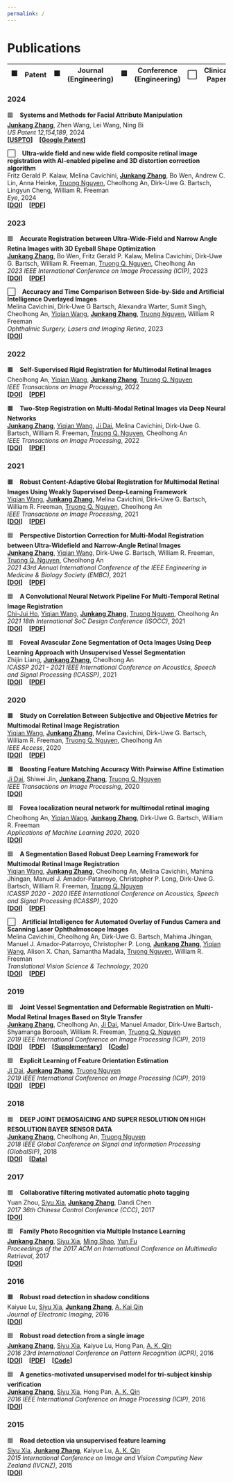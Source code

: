 ```yaml
---
permalink: /
---
```


# Publications <a name="publications"></a>
| 🟩 | Patent | 🟧 | Journal (Engineering) | 🟦 | Conference (Engineering) | ⬜ | Clinical Paper |
|-|-|-|-|-|-|-|-|
### 2024
🟩 &ensp; **Systems and Methods for Facial Attribute Manipulation** <br>
**[Junkang Zhang](https://junkangzhang.github.io/)**, Zhen Wang, Lei Wang, Ning Bi <br>
*US Patent 12,154,189*, 2024 <br>
**\[[USPTO](https://patentcenter.uspto.gov/applications/17668956)\]** &ensp; **\[[Google Patent](https://patents.google.com/patent/US20230252687A1/en)\]** &ensp; <br>

⬜ &ensp; **Ultra-wide field and new wide field composite retinal image registration with AI-enabled pipeline and 3D distortion correction algorithm** <br>
Fritz Gerald P. Kalaw, Melina Cavichini, **[Junkang Zhang](https://junkangzhang.github.io/)**, Bo Wen, Andrew C. Lin, Anna Heinke, [Truong Nguyen](http://videoprocessing.ucsd.edu/?page_id=40), Cheolhong An, Dirk-Uwe G. Bartsch, Lingyun Cheng, William R. Freeman <br>
*Eye*, 2024 <br>
**\[[DOI](https://doi.org/10.1038/s41433-023-02868-3)\]** &ensp; **\[[PDF](https://www.nature.com/articles/s41433-023-02868-3.pdf)\]**<br>

### 2023
🟦 &ensp; **Accurate Registration between Ultra-Wide-Field and Narrow Angle Retina Images with 3D Eyeball Shape Optimization** <br>
**[Junkang Zhang](https://junkangzhang.github.io/)**, Bo Wen, Fritz Gerald P. Kalaw, Melina Cavichini, Dirk-Uwe G. Bartsch, William R. Freeman, [Truong Q. Nguyen](http://videoprocessing.ucsd.edu/?page_id=40), Cheolhong An <br>
*2023 IEEE International Conference on Image Processing (ICIP)*, 2023 <br>
**\[[DOI](https://doi.org/10.1109/ICIP49359.2023.10223163)\]** &ensp; **\[[PDF](https://pmc.ncbi.nlm.nih.gov/articles/PMC11211856/pdf/nihms-2002977.pdf)\]**<br>

⬜ &ensp; **Accuracy and Time Comparison Between Side-by-Side and Artificial Intelligence Overlayed Images** <br>
Melina Cavichini, Dirk-Uwe G Bartsch, Alexandra Warter, Sumit Singh, Cheolhong An, [Yiqian Wang](https://yiqian-wang.github.io/), **[Junkang Zhang](https://junkangzhang.github.io/)**, [Truong Nguyen](http://videoprocessing.ucsd.edu/?page_id=40), William R Freeman <br>
*Ophthalmic Surgery, Lasers and Imaging Retina*, 2023 <br>
**\[[DOI](https://doi.org/10.3928/23258160-20230130-03)\]**<br>

### 2022
🟧 &ensp; **Self-Supervised Rigid Registration for Multimodal Retinal Images** <br>
Cheolhong An, [Yiqian Wang](https://yiqian-wang.github.io/), **[Junkang Zhang](https://junkangzhang.github.io/)**, [Truong Q. Nguyen](http://videoprocessing.ucsd.edu/?page_id=40) <br>
*IEEE Transactions on Image Processing*, 2022 <br>
**\[[DOI](https://doi.org/10.1109/TIP.2022.3201476)\]** &ensp; **\[[PDF](https://pmc.ncbi.nlm.nih.gov/articles/PMC11211857/pdf/nihms-1908718.pdf)\]**<br>

🟧 &ensp; **Two-Step Registration on Multi-Modal Retinal Images via Deep Neural Networks** <br>
**[Junkang Zhang](https://junkangzhang.github.io/)**, [Yiqian Wang](https://yiqian-wang.github.io/), [Ji Dai](https://jidai-code.github.io/), Melina Cavichini, Dirk-Uwe G. Bartsch, William R. Freeman, [Truong Q. Nguyen](http://videoprocessing.ucsd.edu/?page_id=40), Cheolhong An <br>
*IEEE Transactions on Image Processing*, 2022 <br>
**\[[DOI](https://doi.org/10.1109/TIP.2021.3135708)\]** &ensp; **\[[PDF](https://pmc.ncbi.nlm.nih.gov/articles/PMC8912939/pdf/nihms-1768721.pdf)\]**<br>

### 2021
🟧 &ensp; **Robust Content-Adaptive Global Registration for Multimodal Retinal Images Using Weakly Supervised Deep-Learning Framework** <br>
[Yiqian Wang](https://yiqian-wang.github.io/), **[Junkang Zhang](https://junkangzhang.github.io/)**, Melina Cavichini, Dirk-Uwe G. Bartsch, William R. Freeman, [Truong Q. Nguyen](http://videoprocessing.ucsd.edu/?page_id=40), Cheolhong An <br>
*IEEE Transactions on Image Processing*, 2021 <br>
**\[[DOI](https://doi.org/10.1109/TIP.2021.3058570)\]** &ensp; **\[[PDF](https://par.nsf.gov/servlets/purl/10279980)\]**<br>

🟦 &ensp; **Perspective Distortion Correction for Multi-Modal Registration between Ultra-Widefield and Narrow-Angle Retinal Images** <br>
**[Junkang Zhang](https://junkangzhang.github.io/)**, [Yiqian Wang](https://yiqian-wang.github.io/), Dirk-Uwe G. Bartsch, William R. Freeman, [Truong Q. Nguyen](http://videoprocessing.ucsd.edu/?page_id=40), Cheolhong An <br>
*2021 43rd Annual International Conference of the IEEE Engineering in Medicine & Biology Society (EMBC)*, 2021 <br>
**\[[DOI](https://doi.org/10.1109/EMBC46164.2021.9631084)\]** &ensp; **\[[PDF](https://www.ncbi.nlm.nih.gov/pmc/articles/PMC9359414/pdf/nihms-1823141.pdf)\]**<br>

🟦 &ensp; **A Convolutional Neural Network Pipeline For Multi-Temporal Retinal Image Registration** <br>
[Chi-Jui Ho](https://jerryhotaiwan.github.io/), [Yiqian Wang](https://yiqian-wang.github.io/), **[Junkang Zhang](https://junkangzhang.github.io/)**, [Truong Nguyen](http://videoprocessing.ucsd.edu/?page_id=40), Cheolhong An <br>
*2021 18th International SoC Design Conference (ISOCC)*, 2021 <br>
**\[[DOI](https://doi.org/10.1109/ISOCC53507.2021.9613906)\]** &ensp; **\[[PDF](https://jerryhotaiwan.github.io/files/ISOCC_Jerry_v6.pdf)\]**<br>

🟦 &ensp; **Foveal Avascular Zone Segmentation of Octa Images Using Deep Learning Approach with Unsupervised Vessel Segmentation** <br>
Zhijin Liang, **[Junkang Zhang](https://junkangzhang.github.io/)**, Cheolhong An <br>
*ICASSP 2021 - 2021 IEEE International Conference on Acoustics, Speech and Signal Processing (ICASSP)*, 2021 <br>
**\[[DOI](https://doi.org/10.1109/ICASSP39728.2021.9415070)\]** &ensp; **\[[PDF](https://par.nsf.gov/servlets/purl/10279985)\]**<br>

### 2020
🟧 &ensp; **Study on Correlation Between Subjective and Objective Metrics for Multimodal Retinal Image Registration** <br>
[Yiqian Wang](https://yiqian-wang.github.io/), **[Junkang Zhang](https://junkangzhang.github.io/)**, Melina Cavichini, Dirk-Uwe G. Bartsch, William R. Freeman, [Truong Q. Nguyen](http://videoprocessing.ucsd.edu/?page_id=40), Cheolhong An <br>
*IEEE Access*, 2020 <br>
**\[[DOI](https://doi.org/10.1109/ACCESS.2020.3032348)\]** &ensp; **\[[PDF](https://ieeexplore.ieee.org/iel7/6287639/8948470/09233401.pdf)\]**<br>

🟧 &ensp; **Boosting Feature Matching Accuracy With Pairwise Affine Estimation** <br>
[Ji Dai](https://jidai-code.github.io/), Shiwei Jin, **[Junkang Zhang](https://junkangzhang.github.io/)**, [Truong Q. Nguyen](http://videoprocessing.ucsd.edu/?page_id=40) <br>
*IEEE Transactions on Image Processing*, 2020 <br>
**\[[DOI](https://doi.org/10.1109/TIP.2020.3013384)\]**<br>

🟦 &ensp; **Fovea localization neural network for multimodal retinal imaging** <br>
Cheolhong An, [Yiqian Wang](https://yiqian-wang.github.io/), **[Junkang Zhang](https://junkangzhang.github.io/)**, Dirk-Uwe G. Bartsch, William R. Freeman <br>
*Applications of Machine Learning 2020*, 2020 <br>
**\[[DOI](https://doi.org/10.1117/12.2569858)\]**<br>

🟦 &ensp; **A Segmentation Based Robust Deep Learning Framework for Multimodal Retinal Image Registration** <br>
[Yiqian Wang](https://yiqian-wang.github.io/), **[Junkang Zhang](https://junkangzhang.github.io/)**, Cheolhong An, Melina Cavichini, Mahima Jhingan, Manuel J. Amador-Patarroyo, Christopher P. Long, Dirk-Uwe G. Bartsch, William R. Freeman, [Truong Q. Nguyen](http://videoprocessing.ucsd.edu/?page_id=40) <br>
*ICASSP 2020 - 2020 IEEE International Conference on Acoustics, Speech and Signal Processing (ICASSP)*, 2020 <br>
**\[[DOI](https://doi.org/10.1109/ICASSP40776.2020.9054077)\]** &ensp; **\[[PDF](https://par.nsf.gov/servlets/purl/10279984)\]**<br>

⬜ &ensp; **Artificial Intelligence for Automated Overlay of Fundus Camera and Scanning Laser Ophthalmoscope Images** <br>
Melina Cavichini, Cheolhong An, Dirk-Uwe G. Bartsch, Mahima Jhingan, Manuel J. Amador-Patarroyo, Christopher P. Long, **[Junkang Zhang](https://junkangzhang.github.io/)**, [Yiqian Wang](https://yiqian-wang.github.io/), Alison X. Chan, Samantha Madala, [Truong Nguyen](http://videoprocessing.ucsd.edu/?page_id=40), William R. Freeman <br>
*Translational Vision Science & Technology*, 2020 <br>
**\[[DOI](https://doi.org/10.1167/tvst.9.2.56)\]** &ensp; **\[[PDF](https://www.ncbi.nlm.nih.gov/pmc/articles/PMC7594596/pdf/tvst-9-2-56.pdf)\]**<br>

### 2019
🟦 &ensp; **Joint Vessel Segmentation and Deformable Registration on Multi-Modal Retinal Images Based on Style Transfer** <br>
**[Junkang Zhang](https://junkangzhang.github.io/)**, Cheolhong An, [Ji Dai](https://jidai-code.github.io/), Manuel Amador, Dirk-Uwe Bartsch, Shyamanga Borooah, William R. Freeman, [Truong Q. Nguyen](http://videoprocessing.ucsd.edu/?page_id=40) <br>
*2019 IEEE International Conference on Image Processing (ICIP)*, 2019 <br>
**\[[DOI](https://doi.org/10.1109/ICIP.2019.8802932)\]** &ensp; **\[[PDF](http://cwc.ucsd.edu/sites/cwc.ucsd.edu/files/01-08802932.pdf)\]** &ensp; **\[[Supplementary](https://github.com/JunkangZhang/RetinalSegReg/blob/master/ICIP2019_supplementary.pdf)\]** &ensp; **\[[Code](https://github.com/JunkangZhang/RetinalSegReg)\]**<br>

🟦 &ensp; **Explicit Learning of Feature Orientation Estimation** <br>
[Ji Dai](https://jidai-code.github.io/), **[Junkang Zhang](https://junkangzhang.github.io/)**, [Truong Nguyen](http://videoprocessing.ucsd.edu/?page_id=40) <br>
*2019 IEEE International Conference on Image Processing (ICIP)*, 2019 <br>
**\[[DOI](https://doi.org/10.1109/ICIP.2019.8803644)\]** &ensp; **\[[PDF](http://cwc.ucsd.edu/sites/cwc.ucsd.edu/files/03-08803644.pdf)\]**<br>

### 2018
🟦 &ensp; **DEEP JOINT DEMOSAICING AND SUPER RESOLUTION ON HIGH RESOLUTION BAYER SENSOR DATA** <br>
**[Junkang Zhang](https://junkangzhang.github.io/)**, Cheolhong An, [Truong Nguyen](http://videoprocessing.ucsd.edu/?page_id=40) <br>
*2018 IEEE Global Conference on Signal and Information Processing (GlobalSIP)*, 2018 <br>
**\[[DOI](https://doi.org/10.1109/GlobalSIP.2018.8646321)\]** &ensp; **\[[Data](https://github.com/JunkangZhang/JDMSR)\]**<br>

### 2017
🟦 &ensp; **Collaborative filtering motivated automatic photo tagging** <br>
Yuan Zhou, [Siyu Xia](https://www.siyuxia.com/), **[Junkang Zhang](https://junkangzhang.github.io/)**, Dandi Chen <br>
*2017 36th Chinese Control Conference (CCC)*, 2017 <br>
**\[[DOI](https://doi.org/10.23919/ChiCC.2017.8029111)\]**<br>

🟦 &ensp; **Family Photo Recognition via Multiple Instance Learning** <br>
**[Junkang Zhang](https://junkangzhang.github.io/)**, [Siyu Xia](https://www.siyuxia.com/), [Ming Shao](http://www.cis.umassd.edu/~mshao/), [Yun Fu](http://www.ece.neu.edu/~yunfu/) <br>
*Proceedings of the 2017 ACM on International Conference on Multimedia Retrieval*, 2017 <br>
**\[[DOI](https://doi.org/10.1145/3078971.3079036)\]**<br>

### 2016
🟧 &ensp; **Robust road detection in shadow conditions** <br>
Kaiyue Lu, [Siyu Xia](https://www.siyuxia.com/), **[Junkang Zhang](https://junkangzhang.github.io/)**, [A. Kai Qin](http://www.alexkaiqin.org/) <br>
*Journal of Electronic Imaging*, 2016 <br>
**\[[DOI](https://doi.org/10.1117/1.JEI.25.4.043027)\]**<br>

🟦 &ensp; **Robust road detection from a single image** <br>
**[Junkang Zhang](https://junkangzhang.github.io/)**, [Siyu Xia](https://www.siyuxia.com/), Kaiyue Lu, Hong Pan, [A. K. Qin](http://www.alexkaiqin.org/) <br>
*2016 23rd International Conference on Pattern Recognition (ICPR)*, 2016 <br>
**\[[DOI](https://doi.org/10.1109/ICPR.2016.7899743)\]** &ensp; **\[[PDF](https://projet.liris.cnrs.fr/imagine/pub/proceedings/ICPR-2016/media/files/0816.pdf)\]** &ensp; **\[[Code](https://github.com/JunkangZhang/UFL-HS-RoadDetection)\]**<br>

🟦 &ensp; **A genetics-motivated unsupervised model for tri-subject kinship verification** <br>
**[Junkang Zhang](https://junkangzhang.github.io/)**, [Siyu Xia](https://www.siyuxia.com/), Hong Pan, [A. K. Qin](http://www.alexkaiqin.org/) <br>
*2016 IEEE International Conference on Image Processing (ICIP)*, 2016 <br>
**\[[DOI](https://doi.org/10.1109/ICIP.2016.7532893)\]**<br>

### 2015
🟦 &ensp; **Road detection via unsupervised feature learning** <br>
[Siyu Xia](https://www.siyuxia.com/), **[Junkang Zhang](https://junkangzhang.github.io/)**, Kaiyue Lu, [A. K. Qin](http://www.alexkaiqin.org/) <br>
*2015 International Conference on Image and Vision Computing New Zealand (IVCNZ)*, 2015 <br>
**\[[DOI](https://doi.org/10.1109/IVCNZ.2015.7761562)\]**<br>

